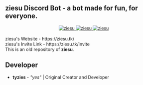 <h2>ziesu Discord Bot - a bot made for fun, for everyone.</h2>
<div style="text-align: center;">
  <div style="display: inline-block;">
<a href="https://top.gg/bot/694178512843702362" >
  <img src="https://top.gg/api/widget/status/694178512843702362.svg" alt="ziesu" />
</a>
<a href="https://top.gg/bot/694178512843702362" >
  <img src="https://top.gg/api/widget/servers/694178512843702362.svg" alt="ziesu" />
</a>
<a href="https://top.gg/bot/694178512843702362" >
  <img src="https://top.gg/api/widget/lib/694178512843702362.svg" alt="ziesu" />
</a>
  </div>
  </div>
<br>
ziesu's Website - https://ziesu.tk/
<br>
ziesu's Invite Link - https://ziesu.tk/invite
<br>
This is an old repository of <strong>ziesu</strong>.
<h2>Developer</h2>
<ul>
  <li><strong>tyzies</strong> - <em>"yes"</em> | Original Creator and Developer
</ul
